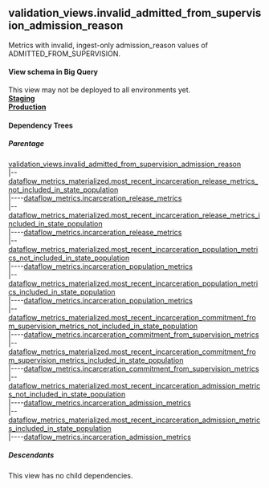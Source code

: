 ## validation_views.invalid_admitted_from_supervision_admission_reason
Metrics with
invalid, ingest-only admission_reason values of ADMITTED_FROM_SUPERVISION.

#### View schema in Big Query
This view may not be deployed to all environments yet.<br/>
[**Staging**](https://console.cloud.google.com/bigquery?pli=1&p=recidiviz-staging&page=table&project=recidiviz-staging&d=validation_views&t=invalid_admitted_from_supervision_admission_reason)
<br/>
[**Production**](https://console.cloud.google.com/bigquery?pli=1&p=recidiviz-123&page=table&project=recidiviz-123&d=validation_views&t=invalid_admitted_from_supervision_admission_reason)
<br/>

#### Dependency Trees

##### Parentage
[validation_views.invalid_admitted_from_supervision_admission_reason](../validation_views/invalid_admitted_from_supervision_admission_reason.md) <br/>
|--[dataflow_metrics_materialized.most_recent_incarceration_release_metrics_not_included_in_state_population](../dataflow_metrics_materialized/most_recent_incarceration_release_metrics_not_included_in_state_population.md) <br/>
|----[dataflow_metrics.incarceration_release_metrics](../../metrics/incarceration/incarceration_release_metrics.md) <br/>
|--[dataflow_metrics_materialized.most_recent_incarceration_release_metrics_included_in_state_population](../dataflow_metrics_materialized/most_recent_incarceration_release_metrics_included_in_state_population.md) <br/>
|----[dataflow_metrics.incarceration_release_metrics](../../metrics/incarceration/incarceration_release_metrics.md) <br/>
|--[dataflow_metrics_materialized.most_recent_incarceration_population_metrics_not_included_in_state_population](../dataflow_metrics_materialized/most_recent_incarceration_population_metrics_not_included_in_state_population.md) <br/>
|----[dataflow_metrics.incarceration_population_metrics](../../metrics/incarceration/incarceration_population_metrics.md) <br/>
|--[dataflow_metrics_materialized.most_recent_incarceration_population_metrics_included_in_state_population](../dataflow_metrics_materialized/most_recent_incarceration_population_metrics_included_in_state_population.md) <br/>
|----[dataflow_metrics.incarceration_population_metrics](../../metrics/incarceration/incarceration_population_metrics.md) <br/>
|--[dataflow_metrics_materialized.most_recent_incarceration_commitment_from_supervision_metrics_not_included_in_state_population](../dataflow_metrics_materialized/most_recent_incarceration_commitment_from_supervision_metrics_not_included_in_state_population.md) <br/>
|----[dataflow_metrics.incarceration_commitment_from_supervision_metrics](../../metrics/incarceration/incarceration_commitment_from_supervision_metrics.md) <br/>
|--[dataflow_metrics_materialized.most_recent_incarceration_commitment_from_supervision_metrics_included_in_state_population](../dataflow_metrics_materialized/most_recent_incarceration_commitment_from_supervision_metrics_included_in_state_population.md) <br/>
|----[dataflow_metrics.incarceration_commitment_from_supervision_metrics](../../metrics/incarceration/incarceration_commitment_from_supervision_metrics.md) <br/>
|--[dataflow_metrics_materialized.most_recent_incarceration_admission_metrics_not_included_in_state_population](../dataflow_metrics_materialized/most_recent_incarceration_admission_metrics_not_included_in_state_population.md) <br/>
|----[dataflow_metrics.incarceration_admission_metrics](../../metrics/incarceration/incarceration_admission_metrics.md) <br/>
|--[dataflow_metrics_materialized.most_recent_incarceration_admission_metrics_included_in_state_population](../dataflow_metrics_materialized/most_recent_incarceration_admission_metrics_included_in_state_population.md) <br/>
|----[dataflow_metrics.incarceration_admission_metrics](../../metrics/incarceration/incarceration_admission_metrics.md) <br/>


##### Descendants
This view has no child dependencies.
